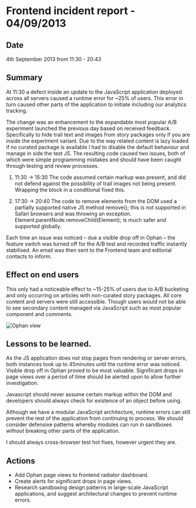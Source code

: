 # Frontend incident report - 04/09/2013

## Date
4th September 2013 from 11:30 - 20:43

## Summary
At 11:30 a defect inside an update to the JavaScript application deployed across all servers caused a runtime error for ~25% of users. This error in turn caused other parts of the application to initiate including our analytics tracking.

The change was an enhancement to the expandable most popular A/B experiment launched the previous day based on received feedback. Specifically to hide trail text and images from story packages only if you are inside the experiment variant. Due to the way related content is lazy loaded if no curated package is available I had to disable the default behaviour and manage in side the test JS. The resulting code caused two issues, both of which were simple programming mistakes and should have been caught through testing and review processes.

1. 11:30 -> 15:30
The code assumed certain markup was present, and did not defend against the possibility of trail images not being present. Wrapping the block in a conditional fixed this.

2. 17:30 -> 20:40
The code to remove elements from the DOM used a partially supported native JS method remove(); this is not supported in Safari browsers and was throwing an exception. Element.parentNode.removeChild(Element); is much safer and supported globally.

Each time an issue was noticed – due a visible drop off in Ophan  – the feature switch was turned off for the A/B test and recorded traffic instantly stabilised. An email was then sent to the Frontend team and editorial contacts to inform.

## Effect on end users
This only had a noticeable effect to ~15-25% of users due to A/B bucketing and only occurring on articles with non-curated story packages. All core content and servers were still accessible. Though users would not be able to see secondary content managed via JavaScript such as most popular component and comments.

![Ophan view]("images/2013-09-04-ophan.jpg")

## Lessons to be learned.
As the JS application does not stop pages from rendering or server errors, both instances took up to 45minutes until the runtime error was noticed. Visible drop off in Ophan proved to be most valuable. Significant drops in page views over a period of time should be alerted upon to allow further investigation. 

Javascript should never assume certain markup within the DOM and developers should always check for existence of an object before using.

Although we have a modular JavaScript architecture, runtime errors can still prevent the rest of the application from continuing to process. We should consider defensive patterns whereby modules can run in sandboxes without breaking other parts of the application.

I should always cross-browser test hot fixes, however urgent they are. 

## Actions
- Add Ophan page views to frontend radiator dashboard.
- Create alerts for significant drops in page views.
- Research sandboxing design patterns in large-scale JavaScript applications, and suggest architectural changes to prevent runtime errors.